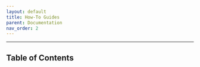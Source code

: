 ```yaml
---
layout: default
title: How-To Guides
parent: Documentation
nav_order: 2
---
```


---------------------------------------------------------------------------------------------------
## Table of Contents



